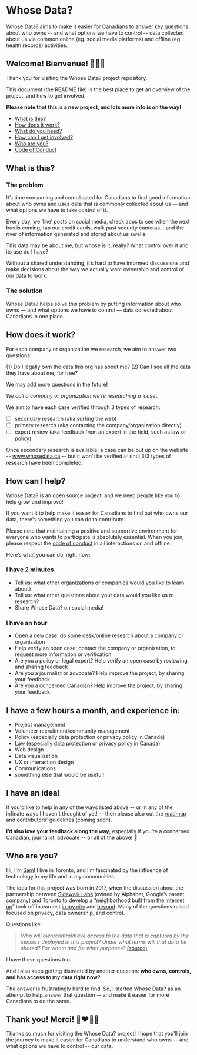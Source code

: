 # Whose Data?
Whose Data? aims to make it easier for Canadians to answer key questions about who owns -- and what options we have to control -- data collected about us via common online (eg. social media platforms) and offline (eg. health records) activities.

## Welcome! Bienvenue! :wave::tada::star2:

Thank you for visiting the Whose Data? project repository.

This document (the README file) is the best place to get an overview of the project, and how to get involved.

**Please note that this is a new project, and lots more info is on the way!**

* [What is this?](#what-is-this)
* [How does it work?](#how-does-it-work)
* [What do you need?](#what-do-you-need)
* [How can I get involved?](#get-involved)
* [Who are you?](#who-are-you)
* [Code of Conduct](https://github.com/samanthaburton/whose_data/blob/master/CODE_OF_CONDUCT.md)

## What is this?

### The problem

It’s time consuming and complicated for Canadians to find good information about who owns and uses data that is commonly collected about us — and what options we have to take control of it.

Every day, we ‘like’ posts on social media, check apps to see when the next bus is coming, tap our credit cards, walk past security cameras… and the river of information generated and stored about us swells.

This data may be about me, but whose is it, really?
What control over it and its use do I have?

Without a shared understanding, it’s hard to have informed discussions and make decisions about the way we actually want ownership and control of our data to work.

### The solution
Whose Data? helps solve this problem by putting information about who owns — and what options we have to control — data collected about Canadians in one place.

## How does it work?

For each company or organization we research, we aim to answer two questions:

(1) Do I legally own the data this org has about me?
(2) Can I see all the data they have about me, for free?

We may add more questions in the future!

*We call a company or organization we’re researching a ‘case’.*

We aim to have each case verified through 3 types of research:
- [ ] secondary research (aka surfing the web)
- [ ] primary research (aka contacting the company/organization directly)
- [ ] expert review (aka feedback from an expert in the field, such as law or policy)

Once secondary research is available, a case can be put up on the website -- www.whosedata.ca -- but it won't be verified :white_check_mark: until 3/3 types of research have been completed.

## How can I help?
Whose Data? is an open source project, and we need people like you to help grow and improve!

If you want it to help make it easier for Canadians to find out who owns our data, there’s something you can do to contribute.

Please note that maintaining a positive and supportive environment for everyone who wants to participate is absolutely essential. When you join, please respect the [code of conduct](https://github.com/samanthaburton/whose_data/blob/master/CODE_OF_CONDUCT.md) in all interactions on and offline.

Here’s what you can do, right now:

### I have 2 minutes

- Tell us: what other organizations or companies would you like to learn about?
- Tell us: what other questions about your data would you like us to research?
- Share Whose Data? on social media!

### I have an hour

- Open a new case: do some desk/online research about a company or organization
- Help verify an open case: contact the company or organization, to request more information or verification
- Are you a policy or legal expert? Help verify an open case by reviewing and sharing feedback
- Are you a journalist or advocate? Help improve the project, by sharing your feedback
- Are you a concerned Canadian? Help improve the project, by sharing your feedback

## I have a few hours a month, and experience in:

- Project management
- Volunteer recruitment/community management
- Policy (especially data protection or privacy policy in Canada)
- Law (especially data protection or privacy policy in Canada)
- Web design
- Data visualization
- UX or interaction design
- Communications
- something else that would be useful!

## I have an idea!


If you'd like to help in any of the ways listed above -- or in any of the infinate ways I haven't thought of yet! -- then please also out the [roadmap](https://github.com/samanthaburton/whose_data/issues/19) and contributors' guidelines (coming soon).

**I’d also love your feedback along the way**, especially if you’re a concerned Canadian, journalist, advocate -- or all of the above! :maple_leaf:

## Who are you?
Hi, I'm [Sam](https://www.samanthaburton.com)! I live in Toronto, and I’m fascinated by the influence of technology in my life and in my communities.

The idea for this project was born in 2017, when the discussion about the partnership between [Sidewalk Labs](https://www.sidewalklabs.com/) (owned by Alphabet, Google’s parent company) and Toronto to develop a “[neighborhood built from the internet up](https://sidewalktoronto.ca/wp-content/uploads/2017/10/Sidewalk-Labs-Vision-Sections-of-RFP-Submission.pdf)” took off in earnest [in my city](https://torontoist.com/2017/10/civic-tech-list-questions-wed-like-sidewalk-labs-answer/) and [beyond](https://www.theatlantic.com/technology/archive/2018/02/googles-guinea-pig-city/552932/). Many of the questions raised focused on privacy, data ownership, and control. 

Questions like:
>*Who will own/control/have access to the data that is captured by the sensors deployed in this project? 
>Under what terms will that data be shared? For whom and for what purposes?* 
>[(source)](https://torontoist.com/2017/10/civic-tech-list-questions-wed-like-sidewalk-labs-answer/)

I have these questions too. 

And I also keep getting distracted by another question: **who owns, controls, and has access to my data right now?**

The answer is frustratingly hard to find. So, I started Whose Data? as an attempt to help answer that question -- and make it easier for more Canadians to do the same.

## Thank you! Merci! :purple_heart::heart::blue_heart::green_heart:
Thanks so much for visiting the Whose Data? project! I hope that you'll join the journey to make it easier for Canadians to understand who owns -- and what options we have to control -- our data. 

